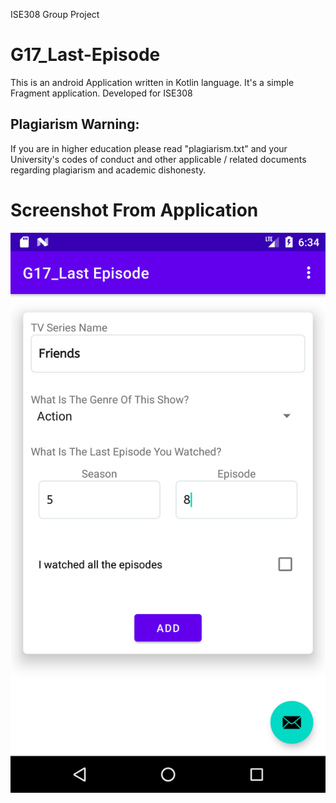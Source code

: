 ISE308 Group Project
# G17_Last-Episode

This is an android Application written in Kotlin language. It's a simple Fragment application.
Developed for ISE308

## Plagiarism Warning:

If you are in higher education please read "plagiarism.txt" and your University's codes of conduct and other applicable / related documents regarding plagiarism and academic dishonesty.


# Screenshot From Application
![Screenshot](Screenshot_1608136474.png)
